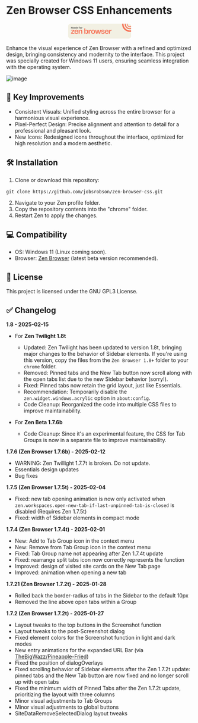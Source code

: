 # Zen Browser CSS Enhancements

<p align="center">
  <a href="https://zen-browser.app"><img height="40" src="https://github.com/heyitszenithyt/zen-browser-badges/blob/fb14dcd72694b7176d141c774629df76af87514e/light/zen-badge-light.png"></a>
</p>

Enhance the visual experience of Zen Browser with a refined and optimized design, bringing consistency and modernity to the interface. This project was specially created for Windows 11 users, ensuring seamless integration with the operating system.

![image](https://github.com/user-attachments/assets/a3bb977b-6f02-4d94-b722-54d718623ab0)


## 🎨 Key Improvements

- Consistent Visuals: Unified styling across the entire browser for a harmonious visual experience.
- Pixel-Perfect Design: Precise alignment and attention to detail for a professional and pleasant look.
- New Icons: Redesigned icons throughout the interface, optimized for high resolution and a modern aesthetic.


## 🛠️ Installation

1. Clone or download this repository:

```
git clone https://github.com/jobsrobson/zen-browser-css.git
```

2. Navigate to your Zen profile folder.
3. Copy the repository contents into the "chrome" folder.
4. Restart Zen to apply the changes.


## 💻 Compatibility

- OS: Windows 11 (Linux coming soon).
- Browser: [Zen Browser](https://zen-browser.app/) (latest beta version recommended).


## 📄 License

This project is licensed under the GNU GPL3 License.


## ✅ Changelog

**1.8 - 2025-02-15**
- For **Zen Twilight 1.8t**

  - Updated: Zen Twilight has been updated to version 1.8t, bringing major changes to the behavior of Sidebar elements. If you're using this version, copy the files from the ```Zen Browser 1.8+``` folder to your ```chrome``` folder.
  - Removed: Pinned tabs and the New Tab button now scroll along with the open tabs list due to the new Sidebar behavior (sorry!).
  - Fixed: Pinned tabs now retain the grid layout, just like Essentials.
  - Recommendation: Temporarily disable the ```zen.widget.windows.acrylic``` option in ```about:config```.
  - Code Cleanup: Reorganized the code into multiple CSS files to improve maintainability.
  
- For **Zen Beta 1.7.6b**

  - Code Cleanup: Since it's an experimental feature, the CSS for Tab Groups is now in a separate file to improve maintainability.

**1.7.6 (Zen Browser 1.7.6b) - 2025-02-12**
- WARNING: Zen Twillight 1.7.7t is broken. Do not update.
- Essentials design updates
- Bug fixes

**1.7.5 (Zen Browser 1.7.5t) - 2025-02-04**
- Fixed: new tab opening animation is now only activated when ```zen.workspaces.open-new-tab-if-last-unpinned-tab-is-closed``` is disabled (Requires Zen 1.7.5t)
- Fixed: width of Sidebar elements in compact mode

**1.7.4 (Zen Browser 1.7.4t) - 2025-02-01**
- New: Add to Tab Group icon in the context menu
- New: Remove from Tab Group icon in the context menu
- Fixed: Tab Group name not appearing after Zen 1.7.4t update
- Fixed: rearrange split tabs icon now correctly represents the function
- Improved: design of visited site cards on the New Tab page
- Improved: animation when opening a new tab

**1.7.21 (Zen Browser 1.7.2t) - 2025-01-28**
- Rolled back the border-radius of tabs in the Sidebar to the default 10px
- Removed the line above open tabs within a Group

**1.7.2 (Zen Browser 1.7.2t) - 2025-01-27**
- Layout tweaks to the top buttons in the Screenshot function
- Layout tweaks to the post-Screenshot dialog
- Fixed element colors for the Screenshot function in light and dark modes
- New entry animations for the expanded URL Bar (via [TheBigWazz/Pineapple-Fried](https://github.com/TheBigWazz/Pineapple-Fried/tree/main))
- Fixed the position of dialogOverlays
- Fixed scrolling behavior of Sidebar elements after the Zen 1.7.2t update: pinned tabs and the New Tab button are now fixed and no longer scroll up with open tabs
- Fixed the minimum width of Pinned Tabs after the Zen 1.7.2t update, prioritizing the layout with three columns
- Minor visual adjustments to Tab Groups
- Minor visual adjustments to global buttons
- SiteDataRemoveSelectedDialog layout tweaks